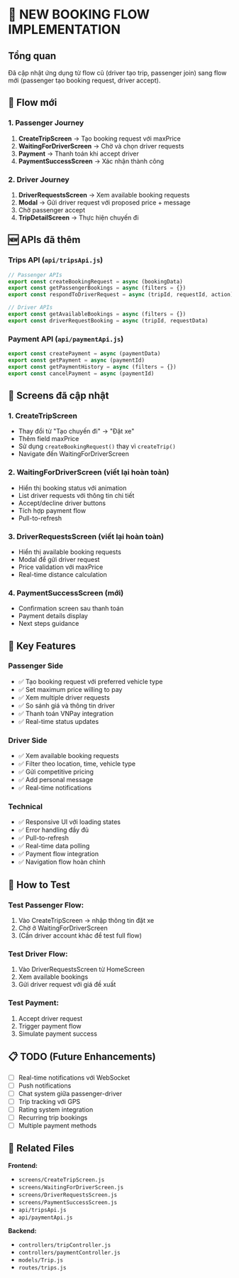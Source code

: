 # 🚗 NEW BOOKING FLOW IMPLEMENTATION

## Tổng quan

Đã cập nhật ứng dụng từ flow cũ (driver tạo trip, passenger join) sang flow mới (passenger tạo booking request, driver accept).

## 🔄 Flow mới

### 1. **Passenger Journey**
1. **CreateTripScreen** → Tạo booking request với maxPrice
2. **WaitingForDriverScreen** → Chờ và chọn driver requests
3. **Payment** → Thanh toán khi accept driver
4. **PaymentSuccessScreen** → Xác nhận thành công

### 2. **Driver Journey**
1. **DriverRequestsScreen** → Xem available booking requests
2. **Modal** → Gửi driver request với proposed price + message
3. Chờ passenger accept
4. **TripDetailScreen** → Thực hiện chuyến đi

## 🆕 APIs đã thêm

### Trips API (`api/tripsApi.js`)
```javascript
// Passenger APIs
export const createBookingRequest = async (bookingData)
export const getPassengerBookings = async (filters = {})
export const respondToDriverRequest = async (tripId, requestId, action)

// Driver APIs  
export const getAvailableBookings = async (filters = {})
export const driverRequestBooking = async (tripId, requestData)
```

### Payment API (`api/paymentApi.js`)
```javascript
export const createPayment = async (paymentData)
export const getPayment = async (paymentId)
export const getPaymentHistory = async (filters = {})
export const cancelPayment = async (paymentId)
```

## 📱 Screens đã cập nhật

### 1. **CreateTripScreen**
- Thay đổi từ "Tạo chuyến đi" → "Đặt xe"
- Thêm field maxPrice
- Sử dụng `createBookingRequest()` thay vì `createTrip()`
- Navigate đến WaitingForDriverScreen

### 2. **WaitingForDriverScreen** (viết lại hoàn toàn)
- Hiển thị booking status với animation
- List driver requests với thông tin chi tiết
- Accept/decline driver buttons
- Tích hợp payment flow
- Pull-to-refresh

### 3. **DriverRequestsScreen** (viết lại hoàn toàn)  
- Hiển thị available booking requests
- Modal để gửi driver request
- Price validation với maxPrice
- Real-time distance calculation

### 4. **PaymentSuccessScreen** (mới)
- Confirmation screen sau thanh toán
- Payment details display
- Next steps guidance

## 🔧 Key Features

### Passenger Side
- ✅ Tạo booking request với preferred vehicle type
- ✅ Set maximum price willing to pay
- ✅ Xem multiple driver requests
- ✅ So sánh giá và thông tin driver
- ✅ Thanh toán VNPay integration
- ✅ Real-time status updates

### Driver Side  
- ✅ Xem available booking requests
- ✅ Filter theo location, time, vehicle type
- ✅ Gửi competitive pricing
- ✅ Add personal message
- ✅ Real-time notifications

### Technical
- ✅ Responsive UI với loading states
- ✅ Error handling đầy đủ
- ✅ Pull-to-refresh
- ✅ Real-time data polling
- ✅ Payment flow integration
- ✅ Navigation flow hoàn chỉnh

## 🚀 How to Test

### Test Passenger Flow:
1. Vào CreateTripScreen → nhập thông tin đặt xe
2. Chờ ở WaitingForDriverScreen
3. (Cần driver account khác để test full flow)

### Test Driver Flow:
1. Vào DriverRequestsScreen từ HomeScreen
2. Xem available bookings
3. Gửi driver request với giá đề xuất

### Test Payment:
1. Accept driver request
2. Trigger payment flow
3. Simulate payment success

## 📋 TODO (Future Enhancements)

- [ ] Real-time notifications với WebSocket
- [ ] Push notifications
- [ ] Chat system giữa passenger-driver  
- [ ] Trip tracking với GPS
- [ ] Rating system integration
- [ ] Recurring trip bookings
- [ ] Multiple payment methods

## 🔗 Related Files

**Frontend:**
- `screens/CreateTripScreen.js`
- `screens/WaitingForDriverScreen.js` 
- `screens/DriverRequestsScreen.js`
- `screens/PaymentSuccessScreen.js`
- `api/tripsApi.js`
- `api/paymentApi.js`

**Backend:**
- `controllers/tripController.js`
- `controllers/paymentController.js`
- `models/Trip.js`
- `routes/trips.js` 